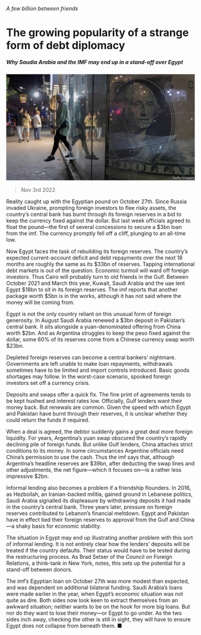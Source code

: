 ###### A few billion between friends

# The growing popularity of a strange form of debt diplomacy 

##### Why Saudia Arabia and the IMF may end up in a stand-off over Egypt 

![image](images/20221105_FNP504.jpg) 

> Nov 3rd 2022 

Reality caught up with the Egyptian pound on October 27th. Since Russia invaded Ukraine, prompting foreign investors to flee risky assets, the country’s central bank has burnt through its foreign reserves in a bid to keep the currency fixed against the dollar. But last week officials agreed to float the pound—the first of several concessions to secure a $3bn loan from the imf. The currency promptly fell off a cliff, plunging to an all-time low.

Now Egypt faces the task of rebuilding its foreign reserves. The country’s expected current-account deficit and debt repayments over the next 18 months are roughly the same as its $33bn of reserves. Tapping international debt markets is out of the question. Economic turmoil will ward off foreign investors. Thus Cairo will probably turn to old friends in the Gulf. Between October 2021 and March this year, Kuwait, Saudi Arabia and the uae lent Egypt $18bn to sit in its foreign reserves. The imf reports that another package worth $5bn is in the works, although it has not said where the money will be coming from.

Egypt is not the only country reliant on this unusual form of foreign generosity. In August Saudi Arabia renewed a $3bn deposit in Pakistan’s central bank. It sits alongside a yuan-denominated offering from China worth $2bn. And as Argentina struggles to keep the peso fixed against the dollar, some 60% of its reserves come from a Chinese currency swap worth $23bn.

Depleted foreign reserves can become a central bankers’ nightmare. Governments are left unable to make loan repayments, withdrawals sometimes have to be limited and import controls introduced. Basic goods shortages may follow. In the worst-case scenario, spooked foreign investors set off a currency crisis. 

Deposits and swaps offer a quick fix. The fine print of agreements tends to be kept hushed and interest rates low. Officially, Gulf lenders want their money back. But renewals are common. Given the speed with which Egypt and Pakistan have burnt through their reserves, it is unclear whether they could return the funds if required.

When a deal is agreed, the debtor suddenly gains a great deal more foreign liquidity. For years, Argentina’s yuan swap obscured the country’s rapidly declining pile of foreign funds. But unlike Gulf lenders, China attaches strict conditions to its money. In some circumstances Argentine officials need China’s permission to use the cash. Thus the imf says that, although Argentina’s headline reserves are $39bn, after deducting the swap lines and other adjustments, the net figure—which it focuses on—is a rather less impressive $2bn.

Informal lending also becomes a problem if a friendship flounders. In 2016, as Hezbollah, an Iranian-backed militia, gained ground in Lebanese politics, Saudi Arabia signalled its displeasure by withdrawing deposits it had made in the country’s central bank. Three years later, pressure on foreign reserves contributed to Lebanon’s financial meltdown. Egypt and Pakistan have in effect tied their foreign reserves to approval from the Gulf and China—a shaky basis for economic stability.

The situation in Egypt may end up illustrating another problem with this sort of informal lending. It is not entirely clear how the lenders’ deposits will be treated if the country defaults. Their status would have to be tested during the restructuring process. As Brad Setser of the Council on Foreign Relations, a think-tank in New York, notes, this sets up the potential for a stand-off between donors.

The imf’s Egyptian loan on October 27th was more modest than expected, and was dependent on additional bilateral funding. Saudi Arabia’s loans were made earlier in the year, when Egypt’s economic situation was not quite as dire. Both sides now look keen to extract themselves from an awkward situation; neither wants to be on the hook for more big loans. But nor do they want to lose their money—or Egypt to go under. As the two sides inch away, checking the other is still in sight, they will have to ensure Egypt does not collapse from beneath them. ■


